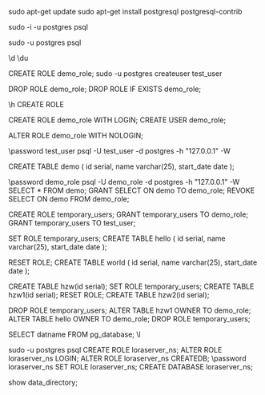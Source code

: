 sudo apt-get update
sudo apt-get install postgresql postgresql-contrib

sudo -i -u postgres
psql

sudo -u postgres psql

\d
\du

CREATE ROLE demo_role;
sudo -u postgres createuser test_user

DROP ROLE demo_role;
DROP ROLE IF EXISTS demo_role;

\h CREATE ROLE

CREATE ROLE demo_role WITH LOGIN;
CREATE USER demo_role;

ALTER ROLE demo_role WITH NOLOGIN;

\password test_user
psql -U test_user -d postgres -h "127.0.0.1" -W

CREATE TABLE demo (
    id serial,
    name varchar(25),
    start_date date
);

\password demo_role
psql -U demo_role -d postgres -h "127.0.0.1" -W
SELECT * FROM demo;
GRANT SELECT ON demo TO demo_role;
REVOKE SELECT ON demo FROM demo_role;

CREATE ROLE temporary_users;
GRANT temporary_users TO demo_role;
GRANT temporary_users TO test_user;

SET ROLE temporary_users;
CREATE TABLE hello (
    id serial,
    name varchar(25),
    start_date date
);

RESET ROLE;
CREATE TABLE world (
    id serial,
    name varchar(25),
    start_date date
);

CREATE TABLE hzw(id serial);
SET ROLE temporary_users;
CREATE TABLE hzw1(id serial);
RESET ROLE;
CREATE TABLE hzw2(id serial);

DROP ROLE temporary_users;
ALTER TABLE hzw1 OWNER TO demo_role;
ALTER TABLE hello OWNER TO demo_role;
DROP ROLE temporary_users;

SELECT datname FROM pg_database;
\l

sudo -u postgres psql
CREATE ROLE loraserver_ns;
ALTER ROLE loraserver_ns LOGIN;
ALTER ROLE loraserver_ns CREATEDB;
\password loraserver_ns
SET ROLE loraserver_ns;
CREATE DATABASE loraserver_ns;

show data_directory;
